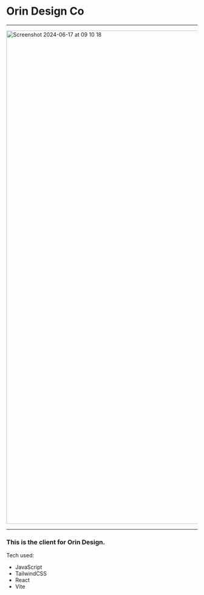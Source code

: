 # Orin Design Co

---

<img width="1296" alt="Screenshot 2024-06-17 at 09 10 18" src="https://github.com/davidwrossiter/orin/assets/123392630/1d906254-d360-4da2-b879-7ff74dde4cd0">

---

### This is the client for Orin Design.

Tech used:

- JavaScript
- TailwindCSS
- React
- Vite
  
